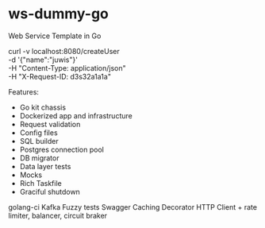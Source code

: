 # ws-dummy-go
Web Service Template in Go

curl -v localhost:8080/createUser \
    -d '{"name":"juwis"}' \
    -H "Content-Type: application/json" \
    -H "X-Request-ID: d3s32a1a1a" 

Features:
- Go kit chassis
- Dockerized app and infrastructure
- Request validation
- Config files
- SQL builder
- Postgres connection pool
- DB migrator
- Data layer tests
- Mocks
- Rich Taskfile
- Graciful shutdown

golang-ci
Kafka
Fuzzy tests
Swagger
Caching Decorator
HTTP Client + rate limiter, balancer, circuit braker
